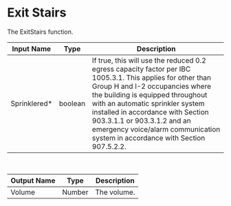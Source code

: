 

# Exit Stairs

The ExitStairs function.

|Input Name|Type|Description|
|---|---|---|
|Sprinklered*|boolean|If true, this will use the reduced 0.2 egress capacity factor per IBC 1005.3.1. This applies for other than Group H and I-2 occupancies where the building is equipped throughout with an automatic sprinkler system installed in accordance with Section 903.3.1.1 or 903.3.1.2 and an emergency voice/alarm communication system in accordance with Section 907.5.2.2.|


<br>

|Output Name|Type|Description|
|---|---|---|
|Volume|Number|The volume.|

